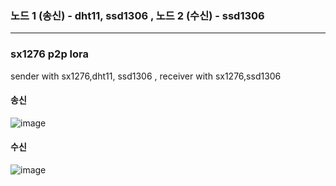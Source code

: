 ### 노드 1 (송신) - dht11, ssd1306 , 노드 2  (수신) - ssd1306
* * *


### sx1276 p2p lora


sender with sx1276,dht11, ssd1306 , receiver with sx1276,ssd1306

#### 송신

![image](https://github.com/2sanghaesea/nucleo-f103rb_sx1276/assets/116778214/5c808fae-e515-47cb-a940-1d13e05c3fba)


#### 수신

![image](https://github.com/2sanghaesea/nucleo-f103rb_sx1276/assets/116778214/7577629f-a2f2-4921-b5ef-f3e2194b4070)
